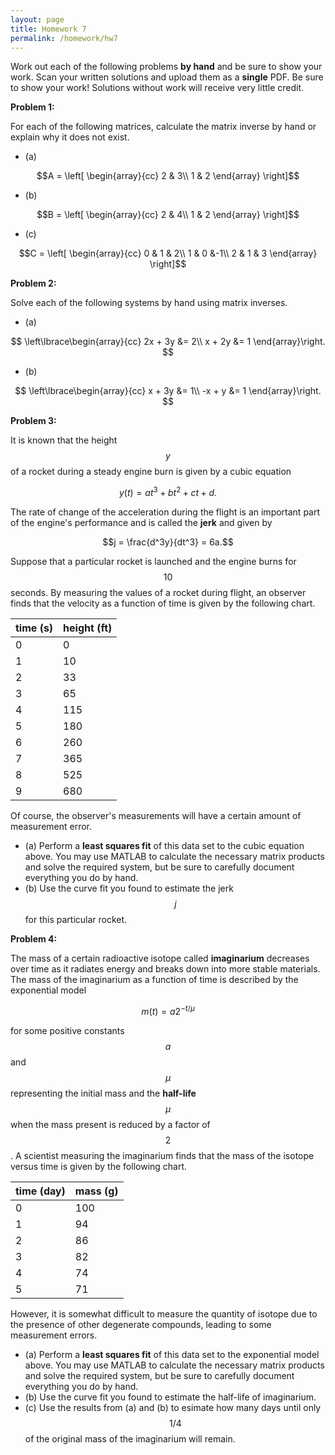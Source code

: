 ```yaml
---
layout: page
title: Homework 7
permalink: /homework/hw7
---
```


Work out each of the following problems **by hand** and be sure to show your work.  Scan your written solutions and upload them as a **single** PDF.
Be sure to show your work!  Solutions without work will receive very little credit.

**Problem 1:**

For each of the following matrices, calculate the matrix inverse by hand or explain why it does not exist.

* (a)

$$A = \left[
\begin{array}{cc}
2 & 3\\
1 & 2
\end{array}
\right]$$

* (b)

$$B = \left[
\begin{array}{cc}
2 & 4\\
1 & 2
\end{array}
\right]$$

* (c)

$$C = \left[
\begin{array}{cc}
0 & 1 & 2\\
1 & 0 &-1\\
2 & 1 & 3
\end{array}
\right]$$

**Problem 2:**

Solve each of the following systems by hand using matrix inverses.

* (a)

$$
\left\lbrace\begin{array}{cc}
2x + 3y &= 2\\
x + 2y &= 1
\end{array}\right.
$$

* (b)

$$
\left\lbrace\begin{array}{cc}
x + 3y &= 1\\
-x + y &= 1
\end{array}\right.
$$

**Problem 3:**

It is known that the height $$y$$ of a rocket during a steady engine burn is given by a cubic equation

$$y(t) = at^3 + bt^2 + ct + d.$$

The rate of change of the acceleration during the flight is an important part of the engine's performance and is called the **jerk** and given by

$$j = \frac{d^3y}{dt^3} = 6a.$$

Suppose that a particular rocket is launched and the engine burns for $$10$$ seconds.
By measuring the values of a rocket during flight, an observer finds that the velocity as a function of time is given by the following chart.

| time (s) | height (ft) |
| -------- | ----------- |
|     0    |       0     |
|     1    |      10     |
|     2    |      33     |
|     3    |      65     |
|     4    |     115     |
|     5    |     180     |
|     6    |     260     |
|     7    |     365     |
|     8    |     525     |
|     9    |     680     |

Of course, the observer's measurements will have a certain amount of measurement error.

* (a) Perform a **least squares fit** of this data set to the cubic equation above.  You may use MATLAB to calculate the necessary matrix products and solve the required system, but be sure to carefully document everything you do by hand.
* (b) Use the curve fit you found to estimate the jerk $$j$$ for this particular rocket.


**Problem 4:**

The mass of a certain radioactive isotope called **imaginarium** decreases over time as it radiates energy and breaks down into more stable materials.
The mass of the imaginarium as a function of time is described by the exponential model

$$m(t) = a2^{-t/\mu}$$

for some positive constants $$a$$ and $$\mu$$ representing the initial mass and the **half-life** $$\mu$$ when the mass present is reduced by a factor of $$2$$.
A scientist measuring the imaginarium finds that the mass of the isotope versus time is given by the following chart.

| time (day) |   mass (g)  |
| ---------- | ----------- |
|      0     |     100     |
|      1     |      94     |
|      2     |      86     |
|      3     |      82     |
|      4     |      74     |
|      5     |      71     |

However, it is somewhat difficult to measure the quantity of isotope due to the presence of other degenerate compounds, leading to some measurement errors.

* (a) Perform a **least squares fit** of this data set to the exponential model above.  You may use MATLAB to calculate the necessary matrix products and solve the required system, but be sure to carefully document everything you do by hand.
* (b) Use the curve fit you found to estimate the half-life of imaginarium.
* (c) Use the results from (a) and (b) to esimate how many days until only $$1/4$$ of the original mass of the imaginarium will remain.


